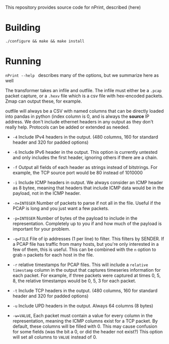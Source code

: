 This repository provides source code for nPrint, described (here)

# Building

` ./configure && make && make install `

# Running

`nPrint --help ` describes many of the options, but we summarize here as well

The transformer takes an infile and outfile. The infile must either be a `.pcap` packet capture, or a `.hexv` file which is a csv file with hex-encoded packets. Zmap can output these, for example. 

outfile will always be a CSV with named columns that can be directly loaded into pandas in python (index column is 0, and is always the **source** IP address. We don't include ethernet headers in any output as they don't really help. Protocols can be added or extended as needed.

* `-4` Include IPv4 headers in the output. (480 columns, 160 for standard header and 320 for padded options)

* `-6` Include IPv6 header in the output. This option is currently untested and only includes the first header, ignoring others if there are a chain.

* `-f` Output all fields of each header as strings instead of bitstrings. For example, the TCP source port would be 80 instead of 1010000

* `-i` Include ICMP headers in output. We always consider an ICMP header as 8 bytee, meaning that headers that include ICMP data would be in the payload, not in the ICMP header.

* `-n=INTEGER` Number of packets to parse if not all in the file. Useful if the PCAP is long and you just want a few packets.

* `-p=INTEGER` Number of bytes of the payload to include in the representation. Completely up to you if and how much of the payload is important for your problem.

* `-q=FILE` File of ip addresses (1 per line) to filter. This filters by SENDER. If a PCAP file has traffic from many hosts, but you're only interested in a few of them, this is useful. This can be combined with the `n` option to grab `n` packets for each host in the file.

* `-r` relative timestamps for PCAP files. This will include a `relative timestamp` column in the output that captures timeseries information for each packet. For example, if three packets were captured at times 0, 5, 8, the relative timestamps would be 0, 5, 3 for each packet.

* `-t` Include TCP headers in the output. (480 columns, 160 for standard header and 320 for padded options)

* `-u` Include UPD headers in the output. Always 64 columns (8 bytes)

* `-w=VALUE`, Each packet must contain a value for every column in the representation, meaning the ICMP columns exist for a TCP packet. By default, these columns will be filled with 0. This may cause confusion for some fields (was the bit a 0, or did the  header not exist?) This option will set all columns to `VALUE` instead of 0.

